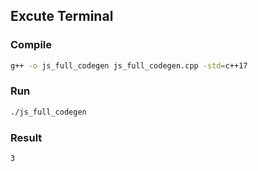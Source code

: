 ## Excute Terminal

### Compile

```bash
g++ -o js_full_codegen js_full_codegen.cpp -std=c++17
```

### Run

```bash
./js_full_codegen
```

### Result

```
3
```

